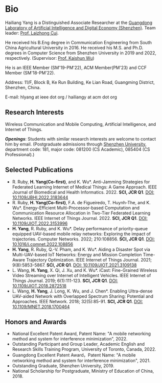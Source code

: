 # Bio

Hailiang Yang is a Distinguished Associate Researcher at the [Guangdong Laboratory of Artificial Intelligence and Digital Economy (Shenzhen)](http://www.gml.ac.cn). Team leader: [Prof. Laizhong Cui](https://csse.szu.edu.cn/staff/cuilz/).

He received his B.Eng degree in Communication Engineering from South China Agricultural University in 2016. He received his M.S. and Ph.D. degrees in Computer Science from Shenzhen University in 2019 and 2022, respectively. (Supervisor: [Prof. Kaishun Wu](https://kaishunwu.com))

He is an IEEE Member (SM'19-PM'22), ACM Member(PM'23) and CCF Member (SM'18-PM'22). 

Address: 11/F, Block B, Ke Run Building, Ke Lian Road, Guangming District, Shenzhen, China.

E-mail: hlyang at ieee dot org / hailiangy at acm dot org


## Research Interests
Wireless Communication and Mobile Computing, Artificial Intelligence, and Internet of Things.

***Openings***: Students with similar research interests are welcome to contact him by email.
(Postgraduate admissions through [Shenzhen University](https://yz.szu.edu.cn/sszs/gg.htm), department code: 181, major code: 081200 (CS Academic), 085404 (CS Professional).)

## Selected Publications
- R. Ruby, **H. Yang(Co-first)**, and K. Wu*. Anti-Jamming Strategies for Federated Learning Internet of Medical Things: A Game Approach. IEEE Journal of Biomedical and Health Informatics. 2022. **SCI, JCR Q1**. [DOI: 10.1109/JBHI.2022.3183644](https://doi.org/10.1109/JBHI.2022.3183644)
- R. Ruby, **H. Yang(Co-first)**, F.A. de Figueiredo, T. Huynh-The, and K. Wu*. Energy-Efficient Multi-Processor-based Computation and Communication Resource Allocation in Two-Tier Federated Learning Networks. IEEE Internet of Things Journal. 2022. **SCI, JCR Q1**. [DOI: 10.1109/JIOT.2022.3153996](https://doi.org/10.1109/JIOT.2022.3153996)
- **H. Yang**, R. Ruby, and K. Wu*. Delay performance of priority-queue equipped UAV-based mobile relay networks: Exploring the impact of trajectories. Computer Networks. 2022; 210:108856. **SCI, JCR Q1**. [DOI: 10.1016/j.comnet.2022.108856](https://doi.org/10.1016/j.comnet.2022.108856)
- **H. Yang**, R. Ruby, Q.-V. Pham, and K. Wu*. Aiding a Disaster Spot via Multi-UAV-based IoT Networks: Energy and Mission Completion Time-Aware Trajectory Optimization. IEEE Internet of Things Journal. 2021; 9(8):5853-5867. **SCI, JCR Q1**. [DOI: 10.1109/JIOT.2021.3109138](https://doi.org/10.1109/JIOT.2021.3109138)
- L. Wang, **H. Yang**, X. Qi, J. Xu, and  K. Wu*. iCast: Fine-Grained Wireless Video Streaming over Internet of Intelligent Vehicles. IEEE Internet of Things Journal. 2019; 6(1):111-123. **SCI, JCR Q1**. [DOI: 10.1109/JIOT.2018.2872518](https://doi.org/10.1109/JIOT.2018.2872518)
- L. Wang, **H. Yang**, J. Long, K. Wu, and J. Chen*. Enabling Ultra-dense UAV-aided Network with Overlapped Spectrum Sharing: Potential and Approaches. IEEE Network. 2018; 32(5):85-91. **SCI, JCR Q1**. [DOI: 10.1109/MNET.2018.1700464](https://doi.org/10.1109/MNET.2018.1700464)


## Honors and Awards
- National Excellent Patent Award, Patent Name: "A mobile networking method and system for interference minimization", 2022.
- Outstanding Participant and Group Leader, Academic English and Research Skills Training Program, University of Toronto, Canada, 2022.
- Guangdong Excellent Patent Award，Patent Name: "A mobile networking method and system for interference minimization", 2021.
- Outstanding Graduate, Shenzhen University, 2019.
- National Scholarship for Postgraduate, Ministry of Education of China, 2018.
